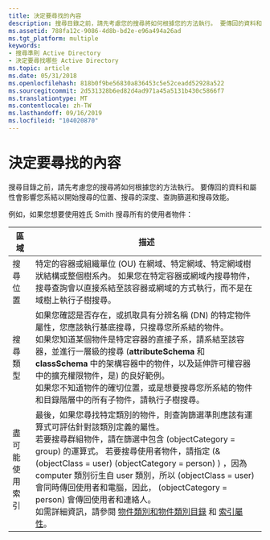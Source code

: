 ```yaml
---
title: 決定要尋找的內容
description: 搜尋目錄之前，請先考慮您的搜尋將如何根據您的方法執行。 要傳回的資料和屬性會影響您系結以開始搜尋的位置、搜尋的深度、查詢篩選和搜尋效能。
ms.assetid: 788fa12c-9086-4d8b-bd2e-e96a494a26ad
ms.tgt_platform: multiple
keywords:
- 搜尋準則 Active Directory
- 決定要尋找哪些 Active Directory
ms.topic: article
ms.date: 05/31/2018
ms.openlocfilehash: 818b0f9be56830a836453c5e52ceadd52928a522
ms.sourcegitcommit: 2d531328b6ed82d4ad971a45a5131b430c5866f7
ms.translationtype: MT
ms.contentlocale: zh-TW
ms.lasthandoff: 09/16/2019
ms.locfileid: "104020870"
---
```

# <a name="deciding-what-to-find"></a>決定要尋找的內容

搜尋目錄之前，請先考慮您的搜尋將如何根據您的方法執行。 要傳回的資料和屬性會影響您系結以開始搜尋的位置、搜尋的深度、查詢篩選和搜尋效能。

例如，如果您想要使用姓氏 Smith 搜尋所有的使用者物件：



| 區域                       | 描述                                                                                                                                                                                                                                                                                                                                                                                                                                                                                                                                                                                                                                                                                                                                                                                        |
|----------------------------|----------------------------------------------------------------------------------------------------------------------------------------------------------------------------------------------------------------------------------------------------------------------------------------------------------------------------------------------------------------------------------------------------------------------------------------------------------------------------------------------------------------------------------------------------------------------------------------------------------------------------------------------------------------------------------------------------------------------------------------------------------------------------------------------------|
| 搜尋位置            | 特定的容器或組織單位 (OU) 在網域、特定網域、特定網域樹狀結構或整個樹系內。 如果您在特定容器或網域內搜尋物件，搜尋查詢會以直接系結至該容器或網域的方式執行，而不是在域樹上執行子樹搜尋。<br/>                                                                                                                                                                                                                                                                                                                                                                                                                                     |
| 搜尋類型             | 如果您確認是否存在，或抓取具有分辨名稱 (DN) 的特定物件屬性，您應該執行基底搜尋，只搜尋您所系結的物件。<br/> 如果您知道某個物件是特定容器的直接子系，請系結至該容器，並進行一層級的搜尋 (**attributeSchema** 和 **classSchema** 中的架構容器中的物件，以及延伸許可權容器中的擴充權限物件，是) 的良好範例。<br/> 如果您不知道物件的確切位置，或是想要搜尋您所系結的物件和目錄階層中的所有子物件，請執行子樹搜尋。<br/>                                                       |
| 盡可能使用索引 | 最後，如果您尋找特定類別的物件，則查詢篩選準則應該有運算式可評估針對該類別定義的屬性。<br/> 若要搜尋群組物件，請在篩選中包含 (objectCategory = group) 的運算式。 若要搜尋使用者物件，請指定 (& (objectClass = user)  (objectCategory = person) ) ，因為 computer 類別衍生自 user 類別，所以 (objectClass = user) 會同時傳回使用者和電腦，因此， (objectCategory = person) 會傳回使用者和連絡人。<br/> 如需詳細資訊，請參閱 [物件類別和物件類別目錄](object-class-and-object-category.md) 和 [索引屬性](indexed-attributes.md)。<br/> |



 

 

 





